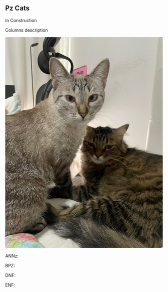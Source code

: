 ## Pz Cats


<p>In Construction</p>


<p> Columns description </p>

![Cats](images/pz-cats.jpeg)


<p> ANNz: </p>
<p> BPZ: </p>
<p> DNF: </p>
<p> ENF: </p>
